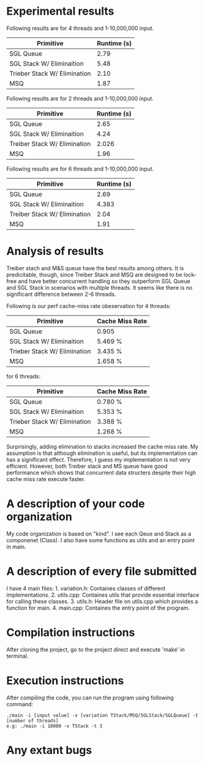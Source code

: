 # Experimental results

Following results are for 4 threads and 1-10,000,000 input.

| Primitive    | Runtime (s) |
|--------------|-------------|
| SGL Queue              |  2.79 | 
| SGL Stack W/ Eliminaition        | 5.48 | 
| Trieber Stack W/ Elimination          | 2.10 | 
| MSQ           | 1.87 | 

Following results are for 2 threads and 1-10,000,000 input.

| Primitive    | Runtime (s) |
|--------------|-------------|
| SGL Queue              |  2.65 | 
| SGL Stack W/ Eliminaition        | 4.24  | 
| Treiber Stack W/ Elimination          | 2.026  | 
| MSQ           | 1.96 | 

Following results are for 6 threads and 1-10,000,000 input.

| Primitive    | Runtime (s) |
|--------------|-------------|
| SGL Queue              |  2.69 | 
| SGL Stack W/ Eliminaition        | 4.383 | 
| Treiber Stack W/ Elimination          | 2.04  | 
| MSQ           | 1.91 | 

# Analysis of results

Treiber stach and M&S queue have the best results among others. It is predicitable, though, since Treiber Stack and MSQ are designed to be lock-free and have better concurrent handling so they outperform SGL Queue and SGL Stack in scenarios with multiple threads. It seems like there is no significant difference between 2-6 threads.

Following is our perf cache-miss rate obeservation for 4 threads:

| Primitive    | Cache Miss Rate |
|--------------|-------------|
| SGL Queue              |  0.905  | 
| SGL Stack W/ Eliminaition        | 5.469 % | 
| Trieber Stack W/ Elimination          |  3.435 %  | 
| MSQ           | 1.658 % | 

for 6 threads:

| Primitive    | Cache Miss Rate |
|--------------|-------------|
| SGL Queue              |  0.780 % | 
| SGL Stack W/ Eliminaition        | 5.353 %  | 
| Trieber Stack W/ Elimination          |  3.388 %  | 
| MSQ           |  1.268 %  | 

Surprisingly, adding elimination to stacks increased the cache miss rate. My assumption is that although elimination is useful, but its implementation can has a significant effect. Therefore, I guess my implementation is not very efficient. However, both Treiber stack and MS queue have good performance which shows that concurrent data structers despite their high cache miss rate execute faster. 


# A description of your code organization

My code organization is based on "kind". I see each Qeue and Stack as a componenet (Class). I also have some functions as utils and an entry point in main.

# A description of every file submitted

I have 4 main files:
    1. variation.h: Containes classes of different implementations.
    2. utils.cpp: Containes utils that provide essential interface for calling these classes.
    3. utils.h: Header file on utils.cpp which provides a function for main.
    4. main.cpp: Containes the entry point of the program.

# Compilation instructions

After cloning the project, go to the project direct and execute 'make' in terminal.

# Execution instructions

After compiling the code, you can run the program using following command:

```
./main -i [input value] -v [variation TStack/MSQ/SGLStack/SGLQueue] -t [number of threads]
e.g: ./main -i 10000 -v TStack -t 3

```

# Any extant bugs


